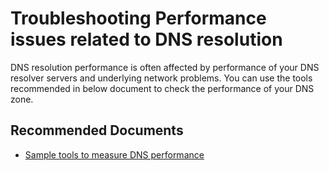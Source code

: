 <properties
    pageTitle="Performance issues related to DNS resolution"
    description="Performance issues related to DNS resolution"
    infoBubbleText=""
    service="microsoft.network"
    resource="dnszones"
    authors="rohinkoul"
    ms.author="rohink"
    displayOrder="6"
    articleId="dns-performance"
    diagnosticScenario=""
    selfHelpType="resource"
    supportTopicIds="32560536"
    resourceTags=""
    productPesIds="15804"
    cloudEnvironments="public,fairfax,blackForest,mooncake"
/>

# Troubleshooting Performance issues related to DNS resolution

DNS resolution performance is often affected by performance of your DNS resolver servers and underlying network problems.
You can use the tools recommended in below document to check the performance of your DNS zone.

## **Recommended Documents**

* [Sample tools to measure DNS performance](https://docs.microsoft.com/azure/traffic-manager/traffic-manager-performance-considerations#sample-tools-to-measure-dns-performance)
